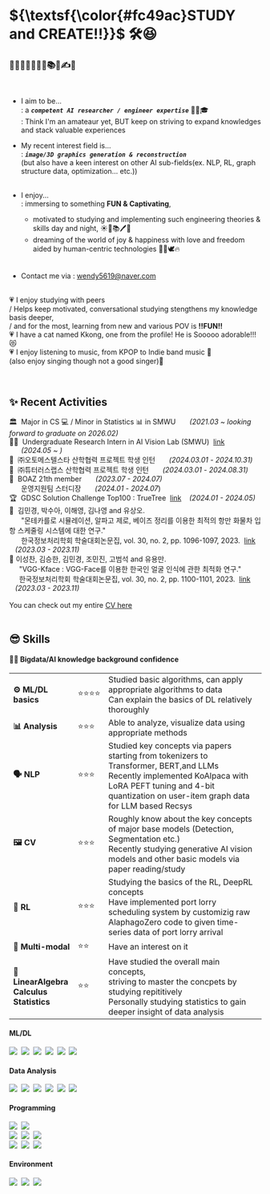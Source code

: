 <!-- ![header](https://capsule-render.vercel.app/api?type=waving&color=FFa9a0&height=150&section=header&text=🍑(˶ˆᗜˆ˵)🍑&fontColor=FFFFFF&fontSize=40&&&animation=twinkling) -->
<!-- https://simpleicons.org/?q=react -->

<!--
<div align="center">
 <img src="https://github.com/yulleta/yulleta/assets/81565724/b8053488-8890-4c91-b890-f189fd8ccb25" width="150" height="150" alt="코딩베리 프사" />
</div>
-->


<h1 align="left" >
 ${\textsf{\color{#fc49ac}STUDY and CREATE!!}}$	🛠️😆
</h1>

<h3 align="left">
🤩💫🎈✨🧠🚩📂📚🎨✍💡 <br/>
</h3>
<br/>

 - I aim to be...<br/>
   : a <strong><em>`competent AI researcher / engineer expertise`</em></strong> 👩‍💻🎓<br/>
   : Think I'm an amateaur yet, BUT keep on striving to expand knowledges and stack valuable experiences
 - My recent interest field is...<br/>
   : <strong><em>`image/3D graphics generation & reconstruction`</em></strong> <br/>
 (but also have a keen interest on other AI sub-fields(ex. NLP, RL, graph structure data, optimization... etc.)) <br/><br/>
 
 - I enjoy...<br/>
   : immersing to something <strong>FUN & Captivating</strong>, <br/>
   - motivated to studying and implementing such engineering theories & skills day and night, ☀️🌙📚🖊️🤩 <br/>
   - dreaming of the world of joy & happiness with love and freedom aided by human-centric technologies 🤍💞🕊️🔥<br/><br/>

 - Contact me via : wendy5619@naver.com<br/><br/>

 💗 I enjoy studying with peers <br/>
 / Helps keep motivated, conversational studying stengthens my knowledge basis deeper, <br/>
 / and for the most, learning from new and various POV is <strong>!!FUN!!</strong> <br/>
 💗 I have a cat named Kkong, one from the profile! He is Sooooo adorable!!! 😻 <br/>
 💗 I enjoy listening to music, from KPOP to Indie band music 🎵 <br/>
 (also enjoy singing though not a good singer)🎤


<br/>

<div align="left">
 <h2>✨ Recent Activities</h2>
 🏛️&nbsp; Major in CS 💻 / Minor in Statistics 📊 in SMWU
 &nbsp;&nbsp;&nbsp;&nbsp;&nbsp;&nbsp;<em>(2021.03 ~ looking forward to graduate on 2026.02)</em> <br/>
 👩‍💻&nbsp; Undergraduate Research Intern in AI Vision Lab (SMWU)
 &nbsp;<span><a href="https://sites.google.com/sookmyung.ac.kr/aiv-lab-smwu/home?authuser=0">link</a></span> 
 &nbsp;&nbsp;&nbsp;&nbsp;&nbsp;&nbsp;<em>(2024.05 ~ )</em> <br/>
 💼&nbsp; ㈜오토메스텔스타 산학협력 프로젝트 학생 인턴 
 &nbsp;&nbsp;&nbsp;&nbsp;&nbsp;&nbsp;<em>(2024.03.01 - 2024.10.31)</em> <br/>
 💼&nbsp; ㈜튜터러스랩스 산학협력 프로젝트 학생 인턴 
 &nbsp;&nbsp;&nbsp;&nbsp;&nbsp;&nbsp;<em>(2024.03.01 - 2024.08.31)</em> <br/>
 🐘&nbsp; BOAZ 21th member 
 &nbsp;&nbsp;&nbsp;&nbsp;&nbsp;&nbsp;<em>(2023.07 - 2024.07)</em> <br/>
 &nbsp;&nbsp;&nbsp;&nbsp;&nbsp;&nbsp;운영지원팀 스터디장 
 &nbsp;&nbsp;&nbsp;&nbsp;&nbsp;&nbsp;<em>(2024.01 - 2024.07</em>) <br/>
 ‭🏆&nbsp; GDSC Solution Challenge Top100 : TrueTree
 &nbsp;<span><a href="https://github.com/2024-FactChecker-SolutionChallenge">link</a></span>
 &nbsp;&nbsp;&nbsp;<em>(2024.01 - 2024.05)</em><br/>
 📃&nbsp; 김민경, 박수아, 이해영, 김나영 and 유상오. <br/>
 &nbsp;&nbsp;&nbsp;&nbsp;&nbsp;&nbsp;"몬테카를로 시뮬레이션, 알파고 제로, 베이즈 정리를 이용한 최적의 항만 화물차 입항 스케줄링 시스템에 대한 연구." <br/>
 &nbsp;&nbsp;&nbsp;&nbsp;&nbsp;&nbsp;한국정보처리학회 학술대회논문집, vol. 30, no. 2, pp. 1096-1097, 2023.
 &nbsp;<span><a href="https://kiss.kstudy.com/Detail/Ar?key=4059591">link</a></span> 
 &nbsp;&nbsp;&nbsp;<em>(2023.03 - 2023.11)</em><br/>
 📃 이성찬, 김승한, 김민경, 조민진, 고범석 and 유용만. <br/>
  &nbsp;&nbsp;&nbsp;&nbsp;&nbsp;"VGG-Kface : VGG-Face를 이용한 한국인 얼굴 인식에 관한 최적화 연구." <br/>
  &nbsp;&nbsp;&nbsp;&nbsp;&nbsp;한국정보처리학회 학술대회논문집, vol. 30, no. 2, pp. 1100-1101, 2023.
  &nbsp;<span><a href="https://kiss.kstudy.com/Detail/Ar?key=4059593">link</a></span>
  &nbsp;&nbsp;&nbsp;<em>(2023.03 - 2023.11)</em><br/>
</div>

<br/>

<div>
 You can check out my entire <span></span><a href="https://admitted-storm-2c4.notion.site/Minkyung-Kim-a4ad62d44e5f43ca8c564a89d2f9007e?pvs=4">CV here</a><br/>
 
</div>

<br/>

<h2 align="left">😎 Skills</h2>
<h4 align="left">👊🏻 Bigdata/AI knowledge background confidence</h4>
 <table>
   <tr>
     <td><strong>⚙️ ML/DL basics</strong></td>
     <td>⭐⭐⭐⭐</td>
     <td>
      Studied basic algorithms, can apply appropriate algorithms to data<br/>
      Can explain the basics of DL relatively thoroughly
     </td>
   </tr>
   <tr>
     <td><strong>📊 Analysis</strong></td>
     <td>⭐⭐⭐</td>
     <td>Able to analyze, visualize data using appropriate methods</td>
   </tr>
   <tr>
     <td><strong>🗣 NLP</strong></td>
     <td>⭐⭐⭐</td>
     <td>
      Studied key concepts via papers starting from tokenizers to Transformer, BERT,and LLMs <br/>
      Recently implemented KoAlpaca with LoRA PEFT tuning and 4-bit quantization on user-item graph data for LLM based Recsys
     </td>
   </tr>
   <tr>
     <td><strong>🖼️ CV</strong></td>
     <td>⭐⭐⭐</td>
     <td>
      Roughly know about the key concepts of major base models (Detection, Segmentation etc.) <br/>
      Recently studying generative AI vision models and other basic models via paper reading/study
     </td>
   </tr>
   <tr>
     <td><strong>🦾 RL</strong></td>
     <td>⭐⭐⭐</td>
     <td>
      Studying the basics of the RL, DeepRL concepts <br/>
      Have implemented port lorry scheduling system by customizig raw AlaphagoZero code to given time-series data of port lorry arrival
     </td>
   </tr>
   <tr>
     <td><strong>🤖 Multi-modal</strong></td>
     <td>⭐⭐</td>
     <td>
      Have an interest on it
     </td>
   </tr>
   <tr>
     <td><strong>📐 LinearAlgebra<br/>Calculus<br/>Statistics</strong></td>
     <td>⭐⭐</td>
     <td>
      Have studied the overall main concepts, <br/>
      striving to master the concpets by studying repititively <br/>
      Personally studying statistics to gain deeper insight of data analysis
     </td>
   </tr>
 </table>

   
<h4 align="left">ML/DL</h4>
<div align="left">
     <img src="https://img.shields.io/badge/scikit--learn-F7931E.svg?style=flat-square&logo=scikit-learn&logoColor=white" />&nbsp;
     <img src="https://img.shields.io/badge/pytorch-EE4C2C.svg?style=flat-square&logo=pytorch&logoColor=white" />&nbsp;
     <img src="https://img.shields.io/badge/tensorflow-FF6F00.svg?style=flat-square&logo=tensorflow&logoColor=white" />&nbsp;
     <img src="https://img.shields.io/badge/keras-D00000.svg?style=flat-square&logo=keras&logoColor=white" />&nbsp;
     <img src="https://img.shields.io/badge/weights%20%26%20biases-FFBE00.svg?style=flat-square&logo=weights-and-biases&logoColor=white" />&nbsp;
     <img src="https://img.shields.io/badge/huggingface-FF9900.svg?style=flat-square&logo=hugging-face&logoColor=white" />&nbsp;
</div>

<h4 align="left">Data Analysis</h4>
<div align="left">
     <img src="https://img.shields.io/badge/numpy-013243.svg?style=flat-square&logo=numpy&logoColor=white" />&nbsp;
     <img src="https://img.shields.io/badge/pandas-150458.svg?style=flat-square&logo=pandas&logoColor=white" />&nbsp;
     <img src="https://img.shields.io/badge/matplotlib-005A9C.svg?style=flat-square&logo=matplotlib&logoColor=white" />&nbsp;
     <img src="https://img.shields.io/badge/seaborn-3776AB.svg?style=flat-square&logo=python&logoColor=white" />&nbsp;
     <img src="https://img.shields.io/badge/selenium-43B02A.svg?style=flat-square&logo=selenium&logoColor=white" />&nbsp;
     <img src="https://img.shields.io/badge/beautifulsoup-FFC300.svg?style=flat-square&logo=python&logoColor=white" />&nbsp;
</div>

<h4 align="left">Programming</h4>
<div align="left">
     <img src="https://img.shields.io/badge/react-20232a.svg?style=flat-square&logo=react&logoColor=61DAFB" />&nbsp;
     <img src="https://img.shields.io/badge/react_native-20232a.svg?style=flat-square&logo=react&logoColor=61DAFB" />&nbsp;<br/>
     <img src="https://img.shields.io/badge/node.js-339933.svg?style=flat-square&logo=nodedotjs&logoColor=white" />&nbsp;
     <img src="https://img.shields.io/badge/django-092E20.svg?style=flat-square&logo=django&logoColor=white" />&nbsp;
     <img src="https://img.shields.io/badge/flask-000000.svg?style=flat-square&logo=flask&logoColor=white" />&nbsp;<br/>
     <img src="https://img.shields.io/badge/python-3776AB.svg?style=flat-square&logo=python&logoColor=white" />&nbsp;
     <img src="https://img.shields.io/badge/java-007396.svg?style=flat-square&logo=java&logoColor=white" />&nbsp;
     <img src="https://img.shields.io/badge/c-A8B9CC.svg?style=flat-square&logo=c&logoColor=white" />&nbsp;
</div>

<h4 align="left">Environment</h4>
<div align="left">
     <img src="https://img.shields.io/badge/ubuntu-E95420.svg?style=flat-square&logo=ubuntu&logoColor=white" />&nbsp;
     <img src="https://img.shields.io/badge/Visual%20Studio%20Code-007ACC.svg?style=flat-square&logo=visual-studio-code&logoColor=white" />&nbsp;
     <img src="https://img.shields.io/badge/Colab-F9AB00.svg?style=flat-square&logo=google-colab&logoColor=white" />&nbsp;
</div>


